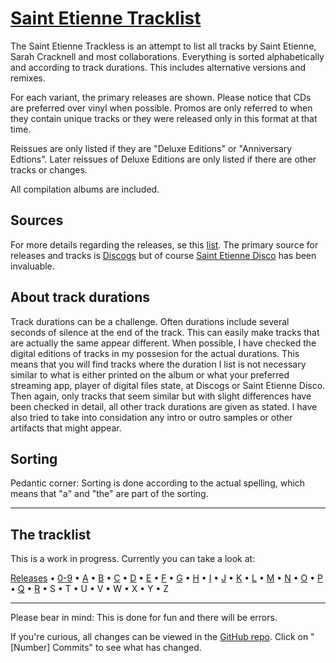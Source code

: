 # [Saint Etienne Tracklist](https://ttvgd.github.io/ste-tracklist/)

The Saint Etienne Trackless is an attempt to list all tracks by Saint Etienne, Sarah Cracknell and most collaborations. Everything is sorted alphabetically and according to track durations. This includes alternative versions and remixes.

For each variant, the primary releases are shown. Please notice that CDs are preferred over vinyl when possible. Promos are only referred to when they contain unique tracks or they were released only in this format at that time.

Reissues are only listed if they are "Deluxe Editions" or "Anniversary Edtions". Later reissues of Deluxe Editions are only listed if there are other tracks or changes.

All compilation albums are included.

## Sources

For more details regarding the releases, se this [list](releases.md). The primary source for releases and tracks is [Discogs](https://discogs.com) but of course [Saint Etienne Disco](https://saintetiennedisco.com) has been invaluable.

## About track durations

Track durations can be a challenge. Often durations include several seconds of silence at the end of the track. This can easily make tracks that are actually the same appear different. When possible, I have checked the digital editions of tracks in my possesion for the actual durations. This means that you will find tracks where the duration I list is not necessary similar to what is either printed on the album or what your preferred streaming app, player of digital files state, at Discogs or Saint Etienne Disco. Then again, only tracks that seem similar but with slight differences have been checked in detail, all other track durations are given as stated. I have also tried to take into considation any intro or outro samples or other artifacts that might appear.

## Sorting

Pedantic corner: Sorting is done according to the actual spelling, which means that "a" and "the" are part of the sorting.

---

## The tracklist

This is a work in progress. Currently you can take a look at:

[Releases](releases.md) • [0-9](0-9.md) • [A](a.md) • [B](b.md) • [C](c.md) • [D](d.md) • [E](e.md) • [F](f.md) • [G](g.md) • [H](h.md) • [I](i.md) • [J](j.md) • [K](k.md) • [L](l.md) • [M](m.md) • [N](n.md) • [O](o.md) • [P](p.md) • [Q](q.md) • [R](r.md) • S • T • U • V • W • X • Y • Z

---

Please bear in mind: This is done for fun and there will be errors.

If you're curious, all changes can be viewed in the [GitHub repo](https://github.com/ttvgd/ste-tracklist). Click on "[Number] Commits" to see what has changed.

